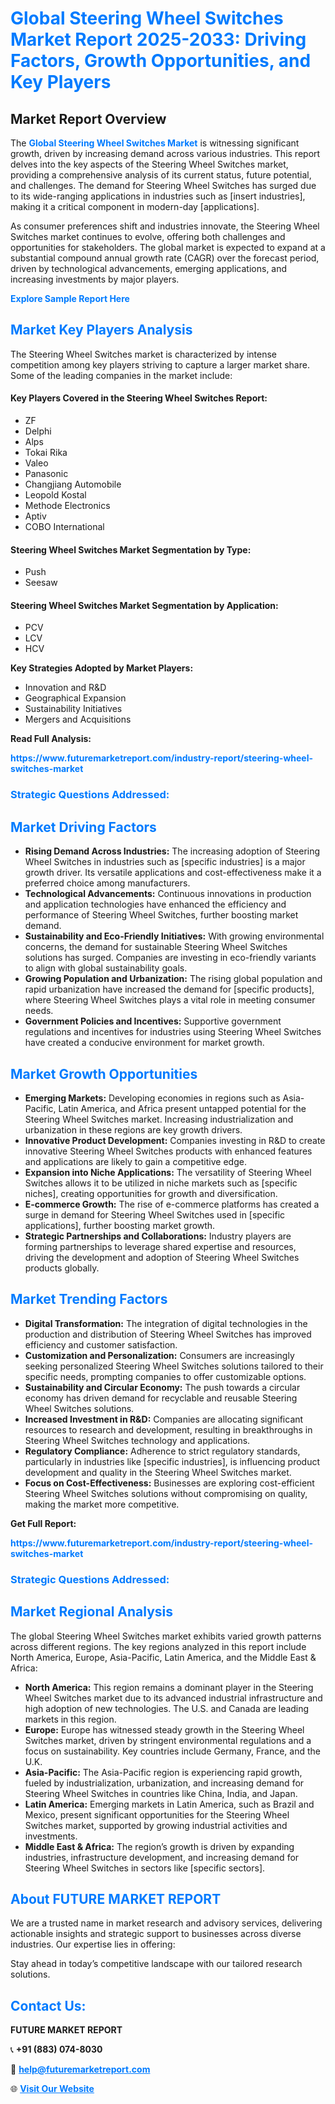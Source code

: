 <h1 style="color: #007BFF;">Global Steering Wheel Switches Market Report 2025-2033: Driving Factors, Growth Opportunities, and Key Players</h1>

<section id="overview">
<h2>Market Report Overview</h2>
<p>The <a href="https://www.futuremarketreport.com/industry-report/steering-wheel-switches-market" style="color: #007BFF; text-decoration: none;"><strong>Global Steering Wheel Switches Market</strong></a> is witnessing significant growth, driven by increasing demand across various industries. This report delves into the key aspects of the Steering Wheel Switches market, providing a comprehensive analysis of its current status, future potential, and challenges. The demand for Steering Wheel Switches has surged due to its wide-ranging applications in industries such as [insert industries], making it a critical component in modern-day [applications].</p>
<p>As consumer preferences shift and industries innovate, the Steering Wheel Switches market continues to evolve, offering both challenges and opportunities for stakeholders. The global market is expected to expand at a substantial compound annual growth rate (CAGR) over the forecast period, driven by technological advancements, emerging applications, and increasing investments by major players.</p>
</section>

<section id="overview">
<p><a href="https://www.futuremarketreport.com/request-sample/reportId=61322" style="color: #007BFF; text-decoration: none;"><strong>Explore Sample Report Here</strong></a></p>
</section>

<section id="key-players">
<h2 style="color: #007BFF;">Market Key Players Analysis</h2>
<p>The Steering Wheel Switches market is characterized by intense competition among key players striving to capture a larger market share. Some of the leading companies in the market include:</p>
<h4>Key Players Covered in the Steering Wheel Switches Report:</h4>
<ul><li>ZF</li><li>Delphi</li><li>Alps</li><li>Tokai Rika</li><li>Valeo</li><li>Panasonic</li><li>Changjiang Automobile</li><li>Leopold Kostal</li><li>Methode Electronics</li><li>Aptiv</li><li>COBO International</li></ul>
<h4>Steering Wheel Switches Market Segmentation by Type:</h4>
<ul><li>Push</li><li>Seesaw</li></ul>

<h4>Steering Wheel Switches Market Segmentation by Application:</h4>
<ul><li>PCV</li><li>LCV</li><li>HCV</li></ul>
<p><strong>Key Strategies Adopted by Market Players:</strong></p>
<ul>
<li>Innovation and R&D</li>
<li>Geographical Expansion</li>
<li>Sustainability Initiatives</li>
<li>Mergers and Acquisitions</li>
</ul>
</section>

<section>
<p><strong>Read Full Analysis: </strong></p><a href="https://www.futuremarketreport.com/industry-report/steering-wheel-switches-market" style="color: #007BFF; text-decoration: none;"><strong>https://www.futuremarketreport.com/industry-report/steering-wheel-switches-market</strong></a>
<h3 style="color: #007BFF;">Strategic Questions Addressed:</h3>
</section>

<section id="driving-factors">
<h2 style="color: #007BFF;">Market Driving Factors</h2>
<ul>
<li><strong>Rising Demand Across Industries:</strong> The increasing adoption of Steering Wheel Switches in industries such as [specific industries] is a major growth driver. Its versatile applications and cost-effectiveness make it a preferred choice among manufacturers.</li>
<li><strong>Technological Advancements:</strong> Continuous innovations in production and application technologies have enhanced the efficiency and performance of Steering Wheel Switches, further boosting market demand.</li>
<li><strong>Sustainability and Eco-Friendly Initiatives:</strong> With growing environmental concerns, the demand for sustainable Steering Wheel Switches solutions has surged. Companies are investing in eco-friendly variants to align with global sustainability goals.</li>
<li><strong>Growing Population and Urbanization:</strong> The rising global population and rapid urbanization have increased the demand for [specific products], where Steering Wheel Switches plays a vital role in meeting consumer needs.</li>
<li><strong>Government Policies and Incentives:</strong> Supportive government regulations and incentives for industries using Steering Wheel Switches have created a conducive environment for market growth.</li>
</ul>
</section>

<section id="growth-opportunities">
<h2 style="color: #007BFF;">Market Growth Opportunities</h2>
<ul>
<li><strong>Emerging Markets:</strong> Developing economies in regions such as Asia-Pacific, Latin America, and Africa present untapped potential for the Steering Wheel Switches market. Increasing industrialization and urbanization in these regions are key growth drivers.</li>
<li><strong>Innovative Product Development:</strong> Companies investing in R&D to create innovative Steering Wheel Switches products with enhanced features and applications are likely to gain a competitive edge.</li>
<li><strong>Expansion into Niche Applications:</strong> The versatility of Steering Wheel Switches allows it to be utilized in niche markets such as [specific niches], creating opportunities for growth and diversification.</li>
<li><strong>E-commerce Growth:</strong> The rise of e-commerce platforms has created a surge in demand for Steering Wheel Switches used in [specific applications], further boosting market growth.</li>
<li><strong>Strategic Partnerships and Collaborations:</strong> Industry players are forming partnerships to leverage shared expertise and resources, driving the development and adoption of Steering Wheel Switches products globally.</li>
</ul>
</section>

<section id="trending-factors">
<h2 style="color: #007BFF;">Market Trending Factors</h2>
<ul>
<li><strong>Digital Transformation:</strong> The integration of digital technologies in the production and distribution of Steering Wheel Switches has improved efficiency and customer satisfaction.</li>
<li><strong>Customization and Personalization:</strong> Consumers are increasingly seeking personalized Steering Wheel Switches solutions tailored to their specific needs, prompting companies to offer customizable options.</li>
<li><strong>Sustainability and Circular Economy:</strong> The push towards a circular economy has driven demand for recyclable and reusable Steering Wheel Switches solutions.</li>
<li><strong>Increased Investment in R&D:</strong> Companies are allocating significant resources to research and development, resulting in breakthroughs in Steering Wheel Switches technology and applications.</li>
<li><strong>Regulatory Compliance:</strong> Adherence to strict regulatory standards, particularly in industries like [specific industries], is influencing product development and quality in the Steering Wheel Switches market.</li>
<li><strong>Focus on Cost-Effectiveness:</strong> Businesses are exploring cost-efficient Steering Wheel Switches solutions without compromising on quality, making the market more competitive.</li>
</ul>
</section>

<section>
<p><strong>Get Full Report: </strong></p><a href="https://www.futuremarketreport.com/industry-report/steering-wheel-switches-market" style="color: #007BFF; text-decoration: none;"><strong>https://www.futuremarketreport.com/industry-report/steering-wheel-switches-market</strong></a>
<h3 style="color: #007BFF;">Strategic Questions Addressed:</h3>
</section>


<section id="regional-analysis">
<h2 style="color: #007BFF;">Market Regional Analysis</h2>
<p>The global Steering Wheel Switches market exhibits varied growth patterns across different regions. The key regions analyzed in this report include North America, Europe, Asia-Pacific, Latin America, and the Middle East & Africa:</p>
<ul>
<li><strong>North America:</strong> This region remains a dominant player in the Steering Wheel Switches market due to its advanced industrial infrastructure and high adoption of new technologies. The U.S. and Canada are leading markets in this region.</li>
<li><strong>Europe:</strong> Europe has witnessed steady growth in the Steering Wheel Switches market, driven by stringent environmental regulations and a focus on sustainability. Key countries include Germany, France, and the U.K.</li>
<li><strong>Asia-Pacific:</strong> The Asia-Pacific region is experiencing rapid growth, fueled by industrialization, urbanization, and increasing demand for Steering Wheel Switches in countries like China, India, and Japan.</li>
<li><strong>Latin America:</strong> Emerging markets in Latin America, such as Brazil and Mexico, present significant opportunities for the Steering Wheel Switches market, supported by growing industrial activities and investments.</li>
<li><strong>Middle East & Africa:</strong> The region’s growth is driven by expanding industries, infrastructure development, and increasing demand for Steering Wheel Switches in sectors like [specific sectors].</li>
</ul>
</section>

<footer>
<h2 style="color: #007BFF;">About FUTURE MARKET REPORT</h2>
<p>We are a trusted name in market research and advisory services, delivering actionable insights and strategic support to businesses across diverse industries. Our expertise lies in offering:</p>

<p>Stay ahead in today’s competitive landscape with our tailored research solutions.</p>

<h2 style="color: #007BFF;">Contact Us:</h2>
<p><strong>FUTURE MARKET REPORT</strong></p>
<p>📞 <strong>+91 (883) 074-8030</strong></p>
<p>📧 <strong><a href="mailto:help@futuremarketreport.com" style="color: #007BFF;">help@futuremarketreport.com</a></strong></p>
<p>🌐 <strong><a href="https://www.futuremarketreport.com/" style="color: #007BFF;">Visit Our Website</a></strong></p>
</footer>